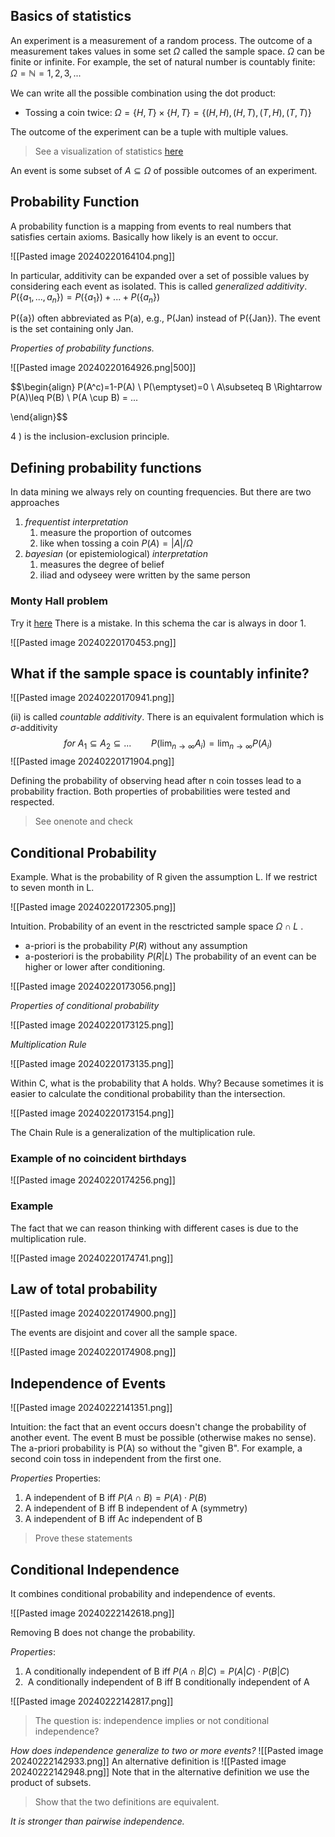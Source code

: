 ## Basics of statistics
An experiment is a measurement of a random process.
The outcome of a measurement takes values in some set $\Omega$ called the sample space.
$\Omega$ can be finite or infinite.
For example, the set of natural number is countably finite: $\Omega=\mathbb{N}={1,2,3,...}$

We can write all the possible combination using the dot product:
- Tossing a coin twice: $\Omega = \{H, T\} \times \{H, T\} = \{(H, H),(H, T),(T, H),(T, T)\}$

The outcome of the experiment can be a tuple with multiple values.

> See a visualization of statistics [here](https://seeing-theory.brown.edu/)


An event is some subset of $A\subseteq\Omega$ of possible outcomes of an experiment.

## Probability Function

A probability function is a mapping from events to real numbers that satisfies certain axioms. Basically how likely is an event to occur.

![[Pasted image 20240220164104.png]]

In particular, additivity can be expanded over a set of possible values by considering each event as isolated. This is called *generalized additivity*.
$P(\{a_1, . . . , a_n\}) = P(\{a_1\}) + . . . + P(\{a_n\})$

P({a}) often abbreviated as P(a), e.g., P(Jan) instead of P({Jan}).
The event is the set containing only Jan.

*Properties of probability functions.*

![[Pasted image 20240220164926.png|500]]

$$\begin{align}
P(A^c)=1-P(A) \\
P(\emptyset)=0 \\
A\subseteq B \Rightarrow P(A)\leq P(B) \\
P(A \cup B) = ...

\end{align}$$

4 ) is the inclusion-exclusion principle.

## Defining probability functions

In data mining we always rely on counting frequencies.
But there are two approaches
1. *frequentist interpretation*
	1. measure the proportion of outcomes
	2. like when tossing a coin $P(A)=|A|/\Omega$
2. *bayesian* (or epistemiological) *interpretation*
	1. measures the degree of belief
	2. iliad and odyseey were written by the same person

### Monty Hall problem
Try it [here](https://math.andyou.com/tools/montyhallsimulator/montysim.htm)
There is a mistake. In this schema the car is always in door 1.

![[Pasted image 20240220170453.png]]



## What if the sample space is countably infinite?

![[Pasted image 20240220170941.png]]

(ii) is called *countable additivity*.
There is an equivalent formulation which is $\sigma$-additivity $$for\ A_1\subseteq A_2\subseteq...\qquad
P(\lim_{n\rightarrow\infty}A_i)=\lim_{n\rightarrow\infty}P(A_i)$$![[Pasted image 20240220171904.png]]

Defining the probability of observing head after n coin tosses lead to a probability fraction. Both properties of probabilities were tested and respected.

> See onenote and check

## Conditional Probability

Example.
What is the probability of R given the assumption L.
If we restrict to seven month in L.

![[Pasted image 20240220172305.png]]

Intuition.
Probability of an event in the resctricted sample space $\Omega\cap L$ .
- a-priori is the probability $P(R)$ without any assumption
- a-posteriori is the probability $P(R|L)$
The probability of an event can be higher or lower after conditioning.

![[Pasted image 20240220173056.png]]

*Properties of conditional probability*

![[Pasted image 20240220173125.png]]

*Multiplication Rule*

![[Pasted image 20240220173135.png]]

Within C, what is the probability that A holds.
Why? Because sometimes it is easier to calculate the conditional probability than the intersection.

![[Pasted image 20240220173154.png]]

The Chain Rule is a generalization of the multiplication rule.

### Example of no coincident birthdays

![[Pasted image 20240220174256.png]]

### Example

The fact that we can reason thinking with different cases is due to the multiplication rule.

![[Pasted image 20240220174741.png]]

## Law of total probability

![[Pasted image 20240220174900.png]]

The events are disjoint and cover all the sample space.

![[Pasted image 20240220174908.png]]


## Independence of Events

![[Pasted image 20240222141351.png]]

Intuition: the fact that an event occurs doesn't change the probability of another event.
The event B must be possible (otherwise makes no sense).
The a-priori probability is P(A) so without the "given B".
For example, a second coin toss in independent from the first one.

*Properties*
Properties:
1. A independent of B iff $P(A∩B)=P(A)·P(B)$
2. A independent of B iff B independent of A (symmetry)
3. A independent of B iff Ac independent of B

> Prove these statements

## Conditional Independence
It combines conditional probability and independence of events.

![[Pasted image 20240222142618.png]]

Removing B does not change the probability.

*Properties*:
1. A conditionally independent of B iff $P(A ∩ B|C) = P(A|C) · P(B|C)$
2.  A conditionally independent of B iff B conditionally independent of A

![[Pasted image 20240222142817.png]]
> The question is: independence implies or not conditional independence?

*How does independence generalize to two or more events?*
![[Pasted image 20240222142933.png]]
An alternative definition is
![[Pasted image 20240222142948.png]]
Note that in the alternative definition we use the product of subsets.

> Show that the two definitions are equivalent.

*It is stronger than pairwise independence.*

